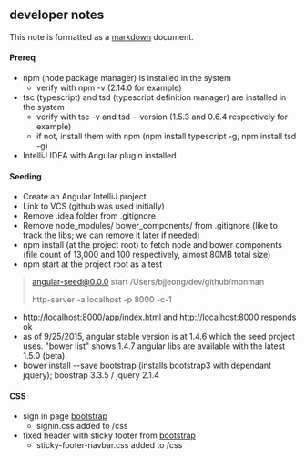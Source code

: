 ## developer notes

This note is formatted as a [markdown](http://daringfireball.net/projects/markdown/basics) document.

#### Prereq
- npm (node package manager) is installed in the system 
    - verify with npm -v (2.14.0 for example)
- tsc (typescript) and tsd (typescript definition manager) are installed in the system
    - verify with tsc -v and tsd --version (1.5.3 and 0.6.4 respectively for example)
    - if not, install them with npm (npm install typescript -g, npm install tsd -g)
- IntelliJ IDEA with Angular plugin installed

#### Seeding

- Create an Angular IntelliJ project
- Link to VCS (github was used initially)
- Remove .idea folder from .gitignore
- Remove  node_modules/ bower_components/ from .gitignore
 (like to track the libs; we can remove it later if needed)
- npm install (at the project root) to fetch node and bower components
 (file count of 13,000 and 100 respectively, almost 80MB total size)
- npm start at the project root as a test
> angular-seed@0.0.0 start /Users/bjjeong/dev/github/monman
>
> http-server -a localhost -p 8000 -c-1
- http://localhost:8000/app/index.html and http://localhost:8000 responds ok
- as of 9/25/2015, angular stable version is at 1.4.6 which the seed project uses.
  "bower list" shows 1.4.7 angular libs are available with the latest 1.5.0 (beta).
- bower install --save bootstrap (installs bootstrap3 with dependant jquery); boostrap 3.3.5 / jquery 2.1.4
 

#### CSS

- sign in page [bootstrap](http://getbootstrap.com/examples/signin/)
    - signin.css added to /css
- fixed header with sticky footer from [bootstrap](http://getbootstrap.com/examples/sticky-footer-navbar/#)
    - sticky-footer-navbar.css added to /css

